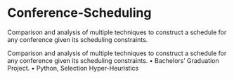 # Conference-Scheduling
Comparison and analysis of multiple techniques to construct a schedule for any conference given its scheduling constraints.

Comparison and analysis of multiple techniques to
construct a schedule for any conference given its
scheduling constraints.
• Bachelors’ Graduation Project.
• Python, Selection Hyper-Heuristics
